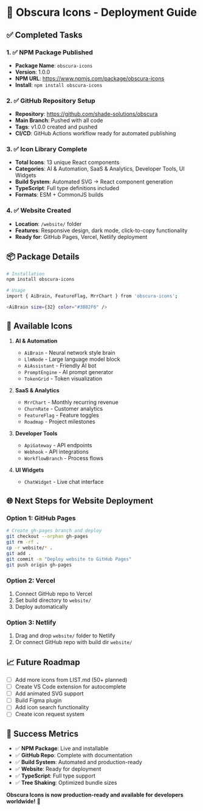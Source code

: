 # 🚀 Obscura Icons - Deployment Guide

## ✅ Completed Tasks

### 1. ✅ NPM Package Published
- **Package Name**: `obscura-icons`
- **Version**: 1.0.0
- **NPM URL**: https://www.npmjs.com/package/obscura-icons
- **Install**: `npm install obscura-icons`

### 2. ✅ GitHub Repository Setup
- **Repository**: https://github.com/shade-solutions/obscura
- **Main Branch**: Pushed with all code
- **Tags**: v1.0.0 created and pushed
- **CI/CD**: GitHub Actions workflow ready for automated publishing

### 3. ✅ Icon Library Complete
- **Total Icons**: 13 unique React components
- **Categories**: AI & Automation, SaaS & Analytics, Developer Tools, UI Widgets
- **Build System**: Automated SVG → React component generation
- **TypeScript**: Full type definitions included
- **Formats**: ESM + CommonJS builds

### 4. ✅ Website Created
- **Location**: `/website/` folder
- **Features**: Responsive design, dark mode, click-to-copy functionality
- **Ready for**: GitHub Pages, Vercel, Netlify deployment

## 📦 Package Details

```bash
# Installation
npm install obscura-icons

# Usage
import { AiBrain, FeatureFlag, MrrChart } from 'obscura-icons';

<AiBrain size={32} color="#3B82F6" />
```

## 🎯 Available Icons

1. **AI & Automation**
   - `AiBrain` - Neural network style brain
   - `LlmNode` - Large language model block
   - `AiAssistant` - Friendly AI bot
   - `PromptEngine` - AI prompt generator
   - `TokenGrid` - Token visualization

2. **SaaS & Analytics**
   - `MrrChart` - Monthly recurring revenue
   - `ChurnRate` - Customer analytics
   - `FeatureFlag` - Feature toggles
   - `Roadmap` - Project milestones

3. **Developer Tools**
   - `ApiGateway` - API endpoints
   - `Webhook` - API integrations
   - `WorkflowBranch` - Process flows

4. **UI Widgets**
   - `ChatWidget` - Live chat interface

## 🌐 Next Steps for Website Deployment

### Option 1: GitHub Pages
```bash
# Create gh-pages branch and deploy
git checkout --orphan gh-pages
git rm -rf .
cp -r website/* .
git add .
git commit -m "Deploy website to GitHub Pages"
git push origin gh-pages
```

### Option 2: Vercel
1. Connect GitHub repo to Vercel
2. Set build directory to `website/`
3. Deploy automatically

### Option 3: Netlify
1. Drag and drop `website/` folder to Netlify
2. Or connect GitHub repo with build dir `website/`

## 📈 Future Roadmap

- [ ] Add more icons from LIST.md (50+ planned)
- [ ] Create VS Code extension for autocomplete
- [ ] Add animated SVG support
- [ ] Build Figma plugin
- [ ] Add icon search functionality
- [ ] Create icon request system

## 🎉 Success Metrics

- ✅ **NPM Package**: Live and installable
- ✅ **GitHub Repo**: Complete with documentation
- ✅ **Build System**: Automated and production-ready
- ✅ **Website**: Ready for deployment
- ✅ **TypeScript**: Full type support
- ✅ **Tree Shaking**: Optimized bundle sizes

**Obscura Icons is now production-ready and available for developers worldwide!** 🚀